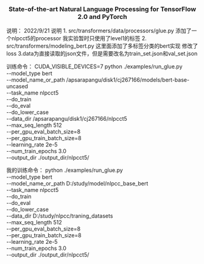 <h3 align="center">
<p>State-of-the-art Natural Language Processing for TensorFlow 2.0 and PyTorch
</h3>
说明：
2022/9/21
说明
1. src/transformers/data/processors/glue.py 
添加了一个nlpcct5的processor 我实验暂时只使用了level1的标签
2. src/transformers/modeling_bert.py 
这里面添加了多标签分类的bert实现 修改了loss
3.data为直接读取的json文件，但是需要改名为train_set.json和val_set.json

训练命令：
CUDA_VISIBLE_DEVICES=7 python ./examples/run_glue.py     
--model_type bert     
--model_name_or_path /apsarapangu/disk1/cj267166/models/bert-base-uncased     
--task_name nlpcct5    
--do_train     
--do_eval     
--do_lower_case     
--data_dir /apsarapangu/disk1/cj267166/nlpcct5     
--max_seq_length 512     
--per_gpu_eval_batch_size=8       
--per_gpu_train_batch_size=8       
--learning_rate 2e-5     
--num_train_epochs 3.0     
--output_dir ./output_dir/nlpcct5/

我的训练命令：
python ./examples/run_glue.py     
--model_type bert     
--model_name_or_path D:/study/model/nlpcc_base_bert     
--task_name nlpcct5    
--do_train     
--do_eval     
--do_lower_case     
--data_dir D:/study/nlpcc/traning_datasets     
--max_seq_length 512     
--per_gpu_eval_batch_size=8       
--per_gpu_train_batch_size=8       
--learning_rate 2e-5     
--num_train_epochs 3.0     
--output_dir ./output_dir/nlpcct5/

